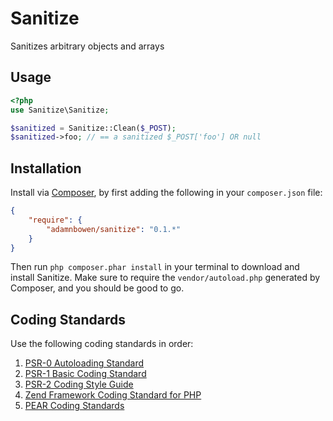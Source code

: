 Sanitize
========

Sanitizes arbitrary objects and arrays

Usage
-----
```php
<?php
use Sanitize\Sanitize;

$sanitized = Sanitize::Clean($_POST);
$sanitized->foo; // == a sanitized $_POST['foo'] OR null
```

Installation
------------
Install via [Composer](http://getcomposer.org/), by first adding the following in your `composer.json` file:

```json
{
    "require": {
        "adamnbowen/sanitize": "0.1.*"
    }
}
```

Then run `php composer.phar install` in your terminal to download and install Sanitize.  Make sure to require the `vendor/autoload.php` generated by Composer, and you should be good to go.



Coding Standards
----------------
Use the following coding standards in order:

1. [PSR-0 Autoloading Standard](https://github.com/php-fig/fig-standards/blob/master/accepted/PSR-0.md)
1. [PSR-1 Basic Coding Standard](https://github.com/php-fig/fig-standards/blob/master/accepted/PSR-1-basic-coding-standard.md)
1. [PSR-2 Coding Style Guide](https://github.com/php-fig/fig-standards/blob/master/accepted/PSR-1-basic-coding-standard.md)
1. [Zend Framework Coding Standard for PHP](http://framework.zend.com/manual/en/coding-standard.html)
1. [PEAR Coding Standards](http://pear.php.net/manual/en/standards.php)